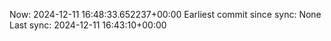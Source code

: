 Now: 2024-12-11 16:48:33.652237+00:00 Earliest commit since sync: None Last sync: 2024-12-11 16:43:10+00:00
